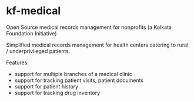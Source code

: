 # kf-medical
Open Source medical records management for nonprofits (a Kolkata Foundation Initiative)

Simplified medical records management for health centers catering to rural / underprivileged 
patients. 

Features:
- support for multiple branches of a medical clinic
- support for tracking patient visits, patient documents
- support for patient history
- support for tracking drug inventory 
